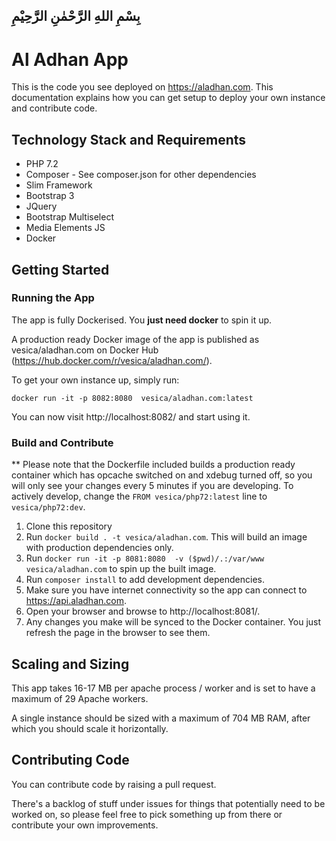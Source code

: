 ## بِسْمِ اللهِ الرَّحْمٰنِ الرَّحِيْمِ

# Al Adhan App

This is the code you see deployed on https://aladhan.com. This documentation explains how you can get setup
to deploy your own instance and contribute code.

## Technology Stack and Requirements
* PHP 7.2
* Composer - See composer.json for other dependencies
* Slim Framework
* Bootstrap 3
* JQuery
* Bootstrap Multiselect
* Media Elements JS
* Docker

## Getting Started

### Running the App

The app is fully Dockerised. You **just need docker** to spin it up.

A production ready Docker image of the app is published as vesica/aladhan.com on Docker Hub (https://hub.docker.com/r/vesica/aladhan.com/).

To get your own instance up, simply run:

```
docker run -it -p 8082:8080  vesica/aladhan.com:latest
``` 

You can now visit http://localhost:8082/ and start using it.

### Build and Contribute

** Please note that the Dockerfile included builds a production ready container which has opcache switched on and xdebug turned off, so you will only see your changes every 5 minutes if you are developing. To actively develop, change the ```FROM vesica/php72:latest``` line to ```vesica/php72:dev```.

1. Clone this repository
2. Run ```docker build . -t vesica/aladhan.com```. This will build an image with production dependencies only.
3. Run ```docker run -it -p 8081:8080  -v ($pwd)/.:/var/www vesica/aladhan.com``` to spin up the built image.
3. Run ```composer install``` to add development dependencies.
6. Make sure you have internet connectivity so the app can connect to https://api.aladhan.com.
7. Open your browser and browse to http://localhost:8081/.
8. Any changes you make will be synced to the Docker container. You just refresh the page in the browser to see them.

## Scaling and Sizing

This app takes 16-17 MB per apache process / worker and is set to have a maximum of 29 Apache workers.

A single instance should be sized with a maximum of 704 MB RAM, after which you should scale it horizontally.

## Contributing Code

You can contribute code by raising a pull request.

There's a backlog of stuff under issues for things that potentially need to be worked on, so please feel free to pick something up from there or contribute your own improvements.
